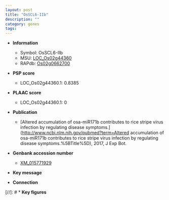 ```yaml
---
layout: post
title: "OsSCL6-IIb"
description: ""
category: genes
tags: 
---
```


* **Information**  
    + Symbol: OsSCL6-IIb  
    + MSU: [LOC_Os02g44360](http://rice.plantbiology.msu.edu/cgi-bin/ORF_infopage.cgi?orf=LOC_Os02g44360)  
    + RAPdb: [Os02g0662700](http://rapdb.dna.affrc.go.jp/viewer/gbrowse_details/irgsp1?name=Os02g0662700)  

* **PSP score**  
    + LOC_Os02g44360.1: 0.8385 

* **PLAAC score**  
    + LOC_Os02g44360.1: 0 

* **Publication**  
    + [Altered accumulation of osa-miR171b contributes to rice stripe virus infection by regulating disease symptoms.](http://www.ncbi.nlm.nih.gov/pubmed?term=Altered accumulation of osa-miR171b contributes to rice stripe virus infection by regulating disease symptoms.%5BTitle%5D), 2017, J Exp Bot.

* **Genbank accession number**  
    + [XM_015771929](http://www.ncbi.nlm.nih.gov/nuccore/XM_015771929)

* **Key message**  

* **Connection**  

[//]: # * **Key figures**  


